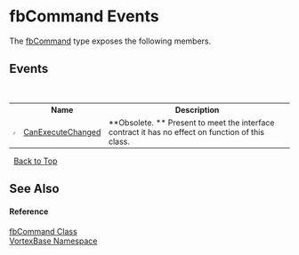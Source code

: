 # fbCommand Events
 

The <a href="T_VortexBase_fbCommand.md">fbCommand</a> type exposes the following members.


## Events
&nbsp;<table><tr><th></th><th>Name</th><th>Description</th></tr><tr><td>![Public event](media/pubevent.gif "Public event")</td><td><a href="E_VortexBase_fbCommand_CanExecuteChanged.md">CanExecuteChanged</a></td><td> **Obsolete. **
Present to meet the interface contract it has no effect on function of this class.</td></tr></table>&nbsp;
<a href="#fbcommand-events">Back to Top</a>

## See Also


#### Reference
<a href="T_VortexBase_fbCommand.md">fbCommand Class</a><br /><a href="N_VortexBase.md">VortexBase Namespace</a><br />